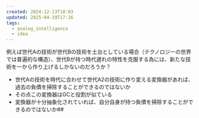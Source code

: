 ```yaml
---
created: 2024-12-13T18:03
updated: 2025-04-19T17:16
tags:
  - analog_intelligence
  - idea
---
```

例えば世代Aの技術が世代Bの技術を土台としている場合（テクノロジーの世界では普遍的な構造）、世代Bが持つ時代遅れの特性を克服する為には、新たな技術を一から作り上げるしかないのだろうか？

- 世代Aの技術を時代に合わせて世代A2の技術に作り変える変換器があれば、過去の負債を掃除することができるのではないか
- その点この変換器はGCと役割が似ている
- 変換器が十分抽象化されていれば、自分自身が持つ負債を掃除することができるのではないか##